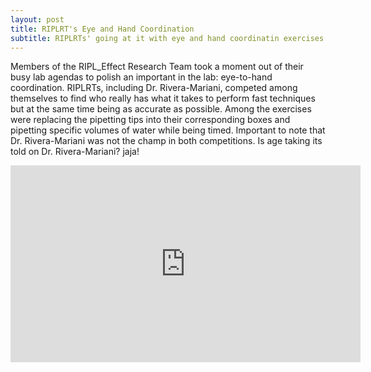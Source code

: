 ```yaml
---
layout: post
title: RIPLRT's Eye and Hand Coordination
subtitle: RIPLRTs' going at it with eye and hand coordinatin exercises!
---
```



Members of the RIPL_Effect Research Team took a moment out of their busy lab agendas to polish an important in the lab: eye-to-hand coordination. RIPLRTs, including Dr. Rivera-Mariani, competed among themselves to find who really has what it takes to perform fast techniques but at the same time being as accurate as possible. Among the exercises were replacing the pipetting tips into their corresponding boxes and pipetting specific volumes of water while being timed. Important to note that Dr. Rivera-Mariani was not the champ in both competitions. Is age taking its told on Dr. Rivera-Mariani? jaja!

<iframe class="tscplayer_inline embeddedObject" name="tsc_player" scrolling="no" frameborder="0" type="text/html" style="overflow:hidden;" src="https://www.screencast.com/users/Rivera_Mariani_25/folders/Camtasia Studio/media/f3aeb6f2-56a1-491c-b4dd-60fd49d4319d/embed" height="315" width="560" webkitallowfullscreen mozallowfullscreen allowfullscreen></iframe>

